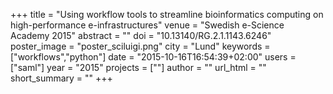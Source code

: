 +++
title = "Using workflow tools to streamline bioinformatics computing on high-performance e-infrastructures"
venue = "Swedish e-Science Academy 2015"
abstract = ""
doi = "10.13140/RG.2.1.1143.6246"
poster_image = "poster_sciluigi.png"
city = "Lund"
keywords = ["workflows","python"]
date = "2015-10-16T16:54:39+02:00"
users = ["saml"]
year = "2015"
projects = [""]
author = ""
url_html = ""
short_summary = ""
+++

